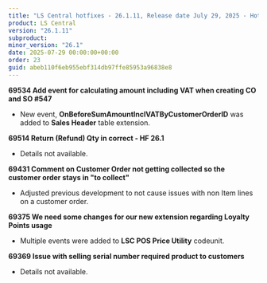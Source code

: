```yaml
---
title: "LS Central hotfixes - 26.1.11, Release date July 29, 2025 - Hotfixes"
product: LS Central
version: "26.1.11"
subproduct: 
minor_version: "26.1"
date: 2025-07-29 00:00:00+00:00
order: 23
guid: abeb110f6eb955ebf314db97ffe85953a96838e8
---
```


<strong>69534 Add event for calculating amount including VAT when creating CO and SO #547</strong><ul><li>New event, <b>OnBeforeSumAmountInclVATByCustomerOrderID</b> was added to <b>Sales Header</b> table extension.</li></ul>
<strong>69514 Return (Refund) Qty in correct - HF 26.1</strong><ul><li>Details not available.</li></ul>
<strong>69431 Comment on Customer Order not getting collected so the customer order stays in "to collect"</strong><ul><li>Adjusted previous development to not cause issues with non Item lines on a customer order.</li></ul>
<strong>69375 We need some changes for our new extension regarding Loyalty Points usage</strong><ul><li>Multiple events were added to <b>LSC POS Price Utility</b> codeunit.</li></ul>
<strong>69369 Issue with selling serial number required product to customers</strong><ul><li>Details not available.</li></ul>
